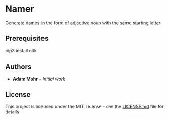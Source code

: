 # Namer

Generate names in the form of adjective noun with the same starting letter

## Prerequisites

pip3 install nltk

## Authors

* **Adam Mohr** - *Initial work*

## License

This project is licensed under the MIT License - see the [LICENSE.md](LICENSE.md) file for details
